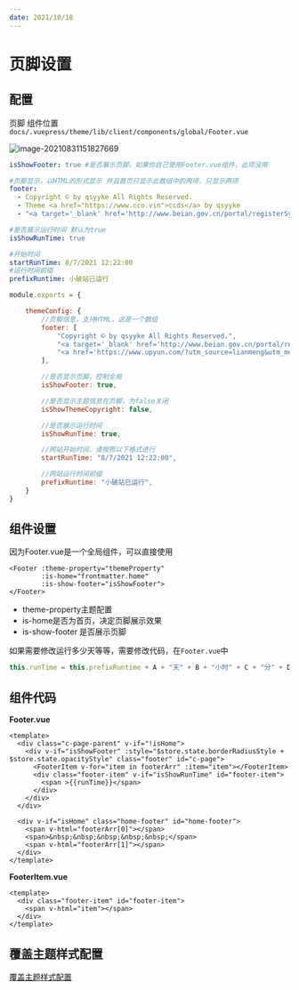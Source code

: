 ```yaml
---
date: 2021/10/18
---
```


# 页脚设置

## 配置

页脚 组件位置`docs/.vuepress/theme/lib/client/components/global/Footer.vue`

![image-20210831151827669](http://ooszy.cco.vin/img/blog-note/image-20210831151827669.png?x-oss-process=style/pictureProcess1)




```yaml
isShowFooter: true #是否展示页脚，如果你自己使用Footer.vue组件，此项没用

#页脚显示，以HTML的形式显示 并且首页只显示此数组中的两项，只显示两项
footer: 
  - Copyright © by qsyyke All Rights Reserved.
  - Theme <a href="https://www.cco.vin">ccds</a> by qsyyke
  - "<a target='_blank' href='http://www.beian.gov.cn/portal/registerSystemInfo?recordcode=53060202000142' style='display:inline-block;text-decoration:none;height:20px;line-height:20px;'><img src='' style='float:left;'/><p style='float:left;height:20px;line-height:20px;margin: 0px 0px 0px 5px;'>滇公网安备 53060202000142号</p></a>"

#是否展示运行时间 默认为true
isShowRunTime: true 

#开始时间
startRunTime: 8/7/2021 12:22:00
#运行时间前缀
prefixRuntime: 小破站已运行
```



```js
module.exports = {

    themeConfig: {
		//页脚信息，支持HTML，这是一个数组
        footer: [
            "Copyright © by qsyyke All Rights Reserved.",
            "<a target='_blank' href='http://www.beian.gov.cn/portal/registerSystemInfo?recordcode=53060202000142' style='display:inline-block;text-decoration:none;height:20px;line-height:20px;'><img src='' style='float:left;'/><p style='float:left;height:20px;line-height:20px;margin: 0px 0px 0px 5px;'>滇公网安备 53060202000142号</p></a>",
            "<a href='https://www.upyun.com/?utm_source=lianmeng&utm_medium=referral'>本网站由<img style='height: 24.1px;width: 55.3px;' src='https://ooszy.cco.vin/img/blog-note/%E5%8F%88%E6%8B%8D%E4%BA%91_logo5.png?x-oss-process=style/pictureProcess1'>提供CDN加速服务</a>",
        ],

        //是否显示页脚，控制全局
        isShowFooter: true,

        //是否显示主题信息在页脚，为false关闭
        isShowThemeCopyright: false,

        //是否展示运行时间
        isShowRunTime: true,

        //网站开始时间，请按照以下格式进行
        startRunTime: "8/7/2021 12:22:00",

        //网站运行时间前缀
        prefixRuntime: "小破站已运行",
    }
}
```



## 组件设置

因为Footer.vue是一个全局组件，可以直接使用

```vue
<Footer :theme-property="themeProperty"
        :is-home="frontmatter.home"
        :is-show-footer="isShowFooter">
</Footer>
```

- theme-property主题配置
- is-home是否为首页，决定页脚展示效果
- is-show-footer 是否展示页脚

如果需要修改运行多少天等等，需要修改代码，在`Footer.vue`中

```js
this.runTime = this.prefixRuntime + A + "天" + B + "小时" + C + "分" + D + "秒";
```





## 组件代码

**Footer.vue**

```vue
<template>
  <div class="c-page-parent" v-if="!isHome">
    <div v-if="isShowFooter" :style="$store.state.borderRadiusStyle + $store.state.opacityStyle" class="footer" id="c-page">
      <FooterItem v-for="item in footerArr" :item="item"></FooterItem>
      <div class="footer-item" v-if="isShowRunTime" id="footer-item">
        <span >{{runTime}}</span>
      </div>
    </div>
  </div>

  <div v-if="isHome" class="home-footer" id="home-footer">
    <span v-html="footerArr[0]"></span>
    <span>&nbsp;&nbsp;&nbsp;&nbsp;&nbsp;</span>
    <span v-html="footerArr[1]"></span>
  </div>
</template>
```



**FooterItem.vue**

```vue
<template>
  <div class="footer-item" id="footer-item">
    <span v-html="item"></span>
  </div>
</template>
```



## 覆盖主题样式配置

[覆盖主题样式配置](./style.md)